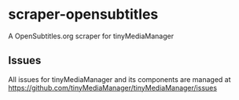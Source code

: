 # scraper-opensubtitles
A OpenSubtitles.org scraper for tinyMediaManager

## Issues
All issues for tinyMediaManager and its components are managed at https://github.com/tinyMediaManager/tinyMediaManager/issues
